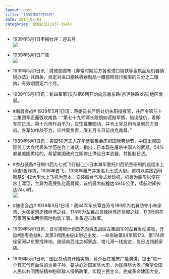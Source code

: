 ```yaml
---
layout: post
title: "1939年05月01日"
date: 2014-05-01
categories: 全面抗战(1937-1945)
---
```


<meta name="referrer" content="no-referrer" />

- 1939年5月1日申报社评：迎五月 <br/><img src="https://ww4.sinaimg.cn/large/aca367d8jw1efz4f89633j20l40y6tpp.jpg" />

- 1939年5月1日广告 <br/><img src="https://ww1.sinaimg.cn/large/aca367d8jw1efz2oewuisj20ks0h5799.jpg" />

- 1939年5月1日讯：财政部颁布《非常时期后方各省进口钢铁等金属品及机器纳税办法》共四条，规定对进口钢铁机器制品一概按照现行税率的三分之二缴纳，有效期暂定六个月。 

- 1939年5月1日讯：新四军第1支队第6团开始向苏南东路(京沪铁路以东)地区发展。  

- #南昌会战# 1939年5月1日讯：蒋委员长严厉处份失职指挥官，并严令第三十二集团军正面强攻南昌：“第七十九师师长段朗如谎报军情，贻误战机，着即军前正法。第十六师作战不力，应饬戴罪图功。并令上官总司令亲到前方督战。各军如作战不力，应共同负责，限五月五日前攻克南昌。” 

- 1939年5月1日讯：美国50万工人在华盛顿集会庆祝国际劳动节，中国出席国际劳工大会代表朱学范在会上讲话，指出：日本现在屠杀中国人的武器，54%都是美国供给的，希望美国政府立即停止供给日本武器，并抵制日货。 

- #参战装备#日制川西九七式飞行艇(上):日本海军委托川西航空研制的远程水上侦查/轰炸机，1936年首飞，1938年量产并定名九七式大艇。该机以美国西科斯基S-42大型水上飞机为蓝本，安装四台气冷式发动机，机身为船形以便在水上漂浮，主翼为高展弦比高肩翼，该机最大航程达4940公里，续航时间长达24小时。 <br/><img src="https://ww4.sinaimg.cn/large/aca367d8jw1efyjlquj73j20lc0rjq88.jpg" />

- #随枣会战# 1939年5月1日讯：我84军军长覃连芳令189师为右翼防守小朱家湾、大张家湾迄槐树湾之线，174师为左翼占领槐树湾迄高城之线，173师则在万家河东岸两侧高地构筑工事，准备迎击敌军。 

- 1939年5月1日讯：日军按照计划首先向第五战区左集团军的左翼发动进攻，开启#随枣会战#。其第3师团由应山附近出发，一举突破第84军第173、第174师徐家河以东警戒阵地，继续向西北之郝家店、塔儿湾一线突进，当日占领郝家店。 

- 1939年5月1日讯：国民总动员开始实施，蒋介石在重庆广播演讲，提出“每一个有志气有血性的炎黄子孙，要决心对国家尽大忠，为民族尽大孝。”希望全国人民以共同团结精神粉碎敌人侵略政策，实现三民主义，完成革命建国大业。 

